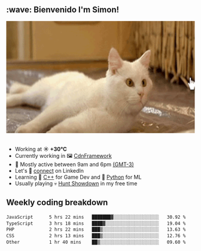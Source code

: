 <h2>:wave: <b>Bienvenido I'm Simon!&nbsp;</b></h2>

<section>
  <img src="./static/banner.gif" height=300 width=1000>
</section>

<br>

<ul>
  <li>
		<!--START_SECTION:weather-->
		Working at <b>☀️   +30°C</b>
		<!--END_SECTION:weather-->
  </li>
  <li>
    Currently working in 🖼️&nbsp;<a href=https://github.com/snapverse/cdn-framework target=_blank>CdnFramework</a>
  </li>
  <li>
    🚩 Mostly active between 9am and 6pm <a href=https://onlinealarmkur.com/world/es target=_blank>(GMT-3)</a>
  </li>
  <li>
    Let's 🔗&nbsp;<a href=https://www.linkedin.com/in/itsimmons target=_blank>connect</a> on LinkedIn
  </li>
  <li>
    Learning 👴&nbsp;<a href=https://images3.memedroid.com/images/UPLOADED755/65f2bce6734f6.webp target=_blank>C++</a> for Game Dev and 🐍&nbsp;<a href=https://qph.cf2.quoracdn.net/main-qimg-4472b6229cb75bf66ab531f3ebd4f975-lq target=_blank>Python</a> for ML
  </li>
  <li>
    Usually playing 💀&nbsp;<a href=https://www.huntshowdown.com target=_blank>Hunt Showdown</a> in my free time
  </li>
</ul>

<h2><b>Weekly coding breakdown </b></h2>

<!--START_SECTION:waka-->

```txt
JavaScript      5 hrs 22 mins   ███████▓░░░░░░░░░░░░░░░░░   30.92 %
TypeScript      3 hrs 18 mins   ████▓░░░░░░░░░░░░░░░░░░░░   19.04 %
PHP             2 hrs 22 mins   ███▒░░░░░░░░░░░░░░░░░░░░░   13.63 %
CSS             2 hrs 13 mins   ███▒░░░░░░░░░░░░░░░░░░░░░   12.76 %
Other           1 hr 40 mins    ██▒░░░░░░░░░░░░░░░░░░░░░░   09.60 %
```

<!--END_SECTION:waka-->

